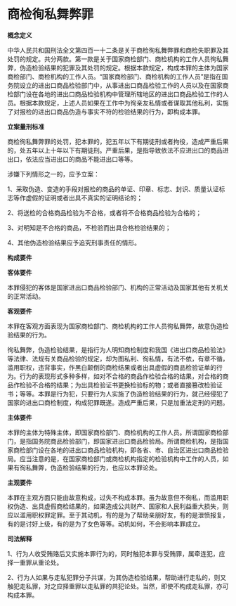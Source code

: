 # 商检徇私舞弊罪

 

**概念定义**

中华人民共和国刑法全文第四百一十二条是关于商检徇私舞弊罪和商检失职罪及其处罚的规定。共分两款。第一款是关于国家商检部门、商检机构的工作人员徇私舞弊，伪造检验结果的犯罪及其处罚的规定。根据本款规定，构成本罪的主体为国家商检部门、商检机构的工作人员。“国家商检部门、商检机构的工作人员”是指在国务院设立的进出口商品检验部门中，从事进出口商品检验工作的人员以及在国家商检部门设在各地的进出口商品检验机构中管理所辖地区的进出口商品检验工作的人员。根据本款规定，上述人员如果在工作中为徇亲友私情或者谋取其他私利，实施了对报检的进出口商品伪造与事实不符的检验结果的行为，即构成本罪。

**立案量刑标准**

商检徇私舞弊罪的处罚，犯本罪的，犯五年以下有期徒刑或者拘役，造成严重后果的，处五年以上十年以下有期徒刑。严重后果，是指导致依法不应进出口的商品进出口，依法应当进出口的商品不能进出口等等。

涉嫌下列情形之一的，应予立案：

1、采取伪造、变造的手段对报检的商品的单证、印章、标志、封识、质量认证标志等作虚假的证明或者出具不真实的证明结论的；

2、将送检的合格商品检验为不合格，或者将不合格商品检验为合格的；

3、对明知是不合格的商品，不检验而出具合格检验结果的；

4、其他伪造检验结果应予追究刑事责任的情形。
 

**构成要件**

**客体要件**

本罪侵犯的客体是国家进出口商品检验部门、机构的正常活动及国家其他有关机关的正常活动。

**客观要件**

本罪在客观方面表现为国家商检部门、商检机构的工作人员徇私舞弊，故意伪造检验结果的行为。

徇私舞弊，伪造检验结果，是指行为人明知商检制度和我国《进出口商品检验法》等法律、法规有关商品检验的规定，却为图私利、徇私情，有法不依，有章不循，滥用职权，违背事实，作黑白颠倒的商检结果或者出具虚假的商品检验证单的行为。行为的表现形式多种多样，如对不合格的商品作检验合格的结果，对合格的商品作检验不合格的结果；为出具检验证书更换检验标的物；或者直接篡改检验证书；等等。本罪是行为犯，只要行为人实施了伪造检验结果的行为，就己经侵犯了国家的进出口商检制度，构成犯罪既遂。造成严重后果，只是加重法定刑的问题。

**主体要件**

本罪的主体为特殊主体，即国家商检部门、商检机构的工作人员。所谓国家商检部门，是指国务院商品检验部门，即国家进出口商品检验局。所谓商检机构，是指国家商检部门设在各地的进出口商品检验机构，即各省、市、自治区进出口商品检验局。应当注意的是，在国家商检部门或商检机构指定的检验机构中工作的人员，如果有徇私舞弊，伪造检验结果的行为，也应以本罪论处。

**主观要件**

本罪在主观方面只能由故意构成，过失不构成本罪。虽为故意但不徇私，而滥用职权伪造、出具虚假商检结果的，如果造成公共财产、国家和人民利益重大损失，则应以滥用职权罪定罪。至于其动机，有的是为了帮助亲朋好友，有的是泄愤报复，有的是讨好上级，有的是为了女色等等。动机如何，不会影响本罪成立。

**司法解释**

1、行为人收受贿赂后又实施本罪行为的，同时触犯本罪与受贿罪，属牵连犯，应择一重罪从重论处。

2、行为人如果与走私犯罪分子共谋，为其伪造检验结果，帮助进行走私的，则又触犯走私罪，对之应择重罪以走私罪的共犯论处。当然，即使不构成走私罪，亦可构成本罪。
